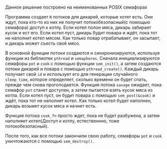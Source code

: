 Данное решение построено на неименованных POSIX семафорах

Программа создает `N` потоков для дикарей, которые хотят есть. Они ждут, пока кто-то из них не получит потокобезопасный(с помощью семафора) доступ к котлу. Если котел полон мяса, дикарь забирает кусок и ест его. Если котел пуст, дикарь будит повара и ждёт, пока тот не наполнит котел мясом. Как только повар отрабатывает, он засыпает, и дикарь может съесть своё мясо.

В основной функции потоки создаются и синхронизируются, используя функции из библиотек `pthread` и `semaphores`. Сначала инициализируются семафоры `pot` и `cook` с помощью функции `sem_init()`, а затем создаются потоки дикарей и повара с помощью `pthread_create()`. Каждый дикарь получает свой `id` и использует его для генерации случайного `sleep_time`, которое определяет, сколько времени он будет спать, прежде чем снова проголодается. Функция потока `savage` ожидает, пока семафор `pot` станет доступен, а затем пытается взять кусок мяса из котла. Если котел пуст, он будит повара с помощью `sem_post(&cook)` и ждёт, пока тот не наполнит котел. Как только котел будет наполнен, дикарь возьмет кусок мяса и начнет есть.

Функция потока `cook_fn` просто ждет, пока не будет разбужена, а затем наполняет котел(Доступ к котлу, естественнно, тоже потокобезопасный).

После того, как все потоки закончили свою работу, семафоры `pot` и `cook` уничтожаются с помощью `sem_destroy()`.
